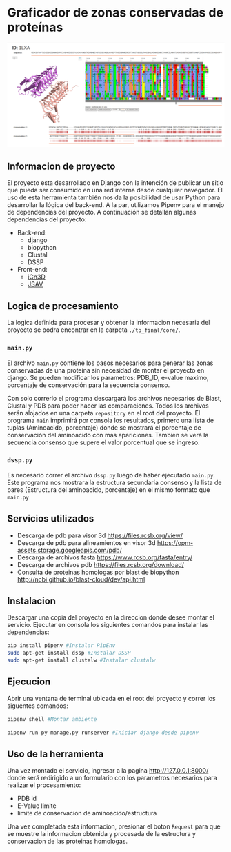 # Graficador de zonas conservadas de proteínas

![Imagen demo](./demo-picture.png)

## Informacion de proyecto

El proyecto esta desarrollado en Django con la intención de publicar un sitio que pueda ser consumido en una red interna desde cualquier navegador. El uso de esta herramienta también nos da la posibilidad de usar Python para desarrollar la lógica del back-end. A la par, utilizamos Pipenv para el manejo de dependencias del proyecto.
A continuación se detallan algunas dependencias del proyecto:
* Back-end:
  * django
  * biopython
  * Clustal
  * DSSP
* Front-end:
  * [iCn3D](https://github.com/ncbi/icn3d)
  * [JSAV](https://github.com/AndrewCRMartin/JSAV)

## Logica de procesamiento
La logica definida para procesar y obtener la informacion necesaria del proyecto se podra encontrar en la carpeta `./tp_final/core/`. 

### `main.py`
 El archivo `main.py` contiene los pasos necesarios para generar las zonas conservadas de una proteína sin necesidad de montar el proyecto en django.
 Se pueden modificar los parametros: PDB_ID, e-value maximo, porcentaje de conservación para la secuencia consenso.
 
 Con solo correrlo el programa descargará los archivos necesarios de Blast, Clustal y PDB para poder hacer las comparaciones.
 Todos los archivos serán alojados en una carpeta `repository` en el root del proyecto.
 El programa `main` imprimirá por consola los resultados, primero una lista de tuplas (Aminoacido, porcentaje) donde se mostrará el porcentaje de conservación del aminoacido con mas apariciones.
 Tambien se verá la secuencia consenso que supere el valor porcentual que se ingreso.
 
 ### `dssp.py`
 Es necesario correr el archivo `dssp.py` luego de haber ejecutado `main.py`. Este programa nos mostrara la estructura secundaria consenso y la lista de pares (Estructura del aminoacido, porcentaje) en el mismo formato que `main.py`  

## Servicios utilizados

* Descarga de pdb para visor 3d 
  https://files.rcsb.org/view/
* Descarga de pdb para alineamientos en visor 3d
  https://opm-assets.storage.googleapis.com/pdb/
* Descarga de archivos fasta
  https://www.rcsb.org/fasta/entry/
* Descarga de archivos pdb
  https://files.rcsb.org/download/
* Consulta de proteinas homologas por blast de biopython
  http://ncbi.github.io/blast-cloud/dev/api.html


## Instalacion

Descargar una copia del proyecto en la direccion donde desee montar el servicio.
Ejecutar en consola los siguientes comandos para instalar las dependencias:

```bash
pip install pipenv #Instalar PipEnv
sudo apt-get install dssp #Instalar DSSP
sudo apt-get install clustalw #Instalar clustalw
```

## Ejecucion

Abrir una ventana de terminal ubicada en el root del proyecto y correr los siguentes comandos:

```bash
pipenv shell #Montar ambiente
```
```bash
pipenv run py manage.py runserver #Iniciar django desde pipenv
```

## Uso de la herramienta

Una vez montado el servicio, ingresar a la pagina http://127.0.0.1:8000/ donde será redirigido a un formulario con los parametros necesarios para realizar el procesamiento:
* PDB id
* E-Value limite
* limite de conservacion de aminoacido/estructura

Una vez completada esta informacion, presionar el boton `Request` para que se muestre la informacion obtenida y procesada de la estructura y conservacion de las proteinas homologas.
